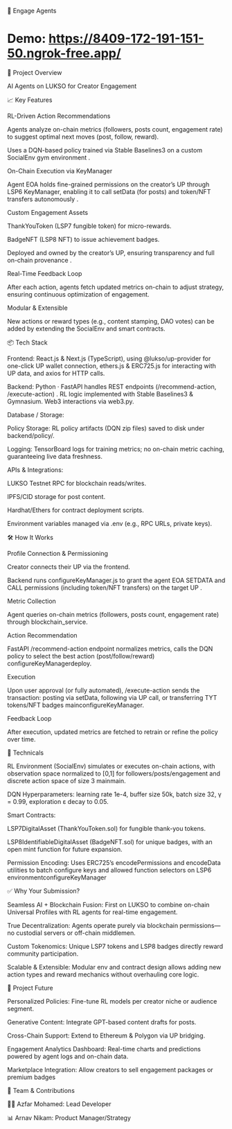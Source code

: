 🚀  Engage Agents

# Demo: https://8409-172-191-151-50.ngrok-free.app/

🌟 Project Overview

AI Agents on LUKSO for Creator Engagement

📈 Key Features





RL-Driven Action Recommendations





Agents analyze on-chain metrics (followers, posts count, engagement rate) to suggest optimal next moves (post, follow, reward).



Uses a DQN-based policy trained via Stable Baselines3 on a custom SocialEnv gym environment .



On-Chain Execution via KeyManager





Agent EOA holds fine-grained permissions on the creator’s UP through LSP6 KeyManager, enabling it to call setData (for posts) and token/NFT transfers autonomously .



Custom Engagement Assets





ThankYouToken (LSP7 fungible token) for micro-rewards.



BadgeNFT (LSP8 NFT) to issue achievement badges.



Deployed and owned by the creator’s UP, ensuring transparency and full on-chain provenance .



Real-Time Feedback Loop





After each action, agents fetch updated metrics on-chain to adjust strategy, ensuring continuous optimization of engagement.



Modular & Extensible





New actions or reward types (e.g., content stamping, DAO votes) can be added by extending the SocialEnv and smart contracts.

📦 Tech Stack





Frontend: React.js & Next.js (TypeScript), using @lukso/up-provider for one-click UP wallet connection, ethers.js & ERC725.js for interacting with UP data, and axios for HTTP calls.



Backend: Python · FastAPI handles REST endpoints (/recommend-action, /execute-action) . RL logic implemented with Stable Baselines3 & Gymnasium. Web3 interactions via web3.py.



Database / Storage:





Policy Storage: RL policy artifacts (DQN zip files) saved to disk under backend/policy/.



Logging: TensorBoard logs for training metrics; no on-chain metric caching, guaranteeing live data freshness.



APIs & Integrations:





LUKSO Testnet RPC for blockchain reads/writes.



IPFS/CID storage for post content.



Hardhat/Ethers for contract deployment scripts.



Environment variables managed via .env (e.g., RPC URLs, private keys).

🛠️ How It Works





Profile Connection & Permissioning





Creator connects their UP via the frontend.



Backend runs configureKeyManager.js to grant the agent EOA SETDATA and CALL permissions (including token/NFT transfers) on the target UP .



Metric Collection





Agent queries on-chain metrics (followers, posts count, engagement rate) through blockchain_service.



Action Recommendation





FastAPI /recommend-action endpoint normalizes metrics, calls the DQN policy to select the best action (post/follow/reward) configureKeyManagerdeploy.



Execution





Upon user approval (or fully automated), /execute-action sends the transaction: posting via setData, following via UP call, or transferring TYT tokens/NFT badges mainconfigureKeyManager.



Feedback Loop





After execution, updated metrics are fetched to retrain or refine the policy over time.

📌 Technicals





RL Environment (SocialEnv) simulates or executes on-chain actions, with observation space normalized to [0,1] for followers/posts/engagement and discrete action space of size 3 mainmain.



DQN Hyperparameters: learning rate 1e-4, buffer size 50k, batch size 32, γ = 0.99, exploration ε decay to 0.05.



Smart Contracts:





LSP7DigitalAsset (ThankYouToken.sol) for fungible thank-you tokens.



LSP8IdentifiableDigitalAsset (BadgeNFT.sol) for unique badges, with an open mint function for future expansion.



Permission Encoding: Uses ERC725’s encodePermissions and encodeData utilities to batch configure keys and allowed function selectors on LSP6 environmentconfigureKeyManager

✅ Why Your Submission?





Seamless AI + Blockchain Fusion: First on LUKSO to combine on-chain Universal Profiles with RL agents for real-time engagement.



True Decentralization: Agents operate purely via blockchain permissions—no custodial servers or off-chain middlemen.



Custom Tokenomics: Unique LSP7 tokens and LSP8 badges directly reward community participation.



Scalable & Extensible: Modular env and contract design allows adding new action types and reward mechanics without overhauling core logic.

📅 Project Future





Personalized Policies: Fine-tune RL models per creator niche or audience segment.



Generative Content: Integrate GPT-based content drafts for posts.



Cross-Chain Support: Extend to Ethereum & Polygon via UP bridging.



Engagement Analytics Dashboard: Real-time charts and predictions powered by agent logs and on-chain data.



Marketplace Integration: Allow creators to sell engagement packages or premium badges

🤝 Team & Contributions





🧑‍💻 Azfar Mohamed: Lead Developer



📊 Arnav Nikam: Product Manager/Strategy
